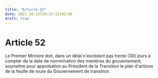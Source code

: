 ```yaml
---
title: "Article 52"
date: 2021-10-23T20:23:11+02:00
draft: true
---
```


# Article 52

Le Premier Ministre doit, dans un délal n'excédant pas trente (30) jours à compter de la date de nommination des membres du gouvemement, soumettre pour approbation au Président de la Transition le plan d'actions de la feuille de route du Gouvernement de transition.
